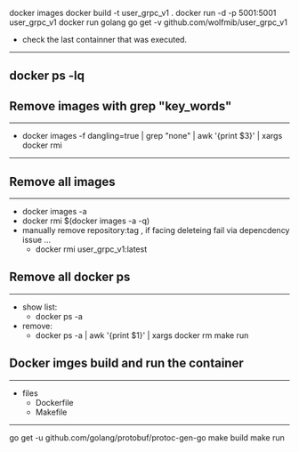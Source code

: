 docker images
docker build -t user_grpc_v1 .
docker run -d -p 5001:5001 user_grpc_v1
docker run golang go get -v github.com/wolfmib/user_grpc_v1

- check the last containner that was executed.
---
docker ps -lq
---


## Remove images with grep "key_words"
---
- docker images -f dangling=true | grep "none" | awk '{print $3}' | xargs docker rmi
---

## Remove all images
---
- docker images -a
- docker rmi $(docker images -a -q)
- manually remove repository:tag , if facing deleteing fail via depencdency issue ...
    - docker rmi user_grpc_v1:latest


## Remove all docker ps
---
- show list:
    - docker ps -a
- remove:
    - docker ps -a | awk '{print $1}' | xargs docker rm make run

## Docker imges build and run the container
---
- files
    - Dockerfile
    - Makefile

---
go get -u github.com/golang/protobuf/protoc-gen-go
make build
make run


